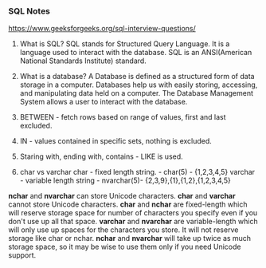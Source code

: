 ### SQL Notes

https://www.geeksforgeeks.org/sql-interview-questions/

1. What is SQL? 
SQL stands for Structured Query Language. It is a language used to interact with the database.
SQL is an ANSI(American National Standards Institute) standard.

2. What is a database? 
A Database is defined as a structured form of data storage in a computer.
Databases help us with easily storing, accessing, and manipulating data held on a computer. The Database Management System allows a user to interact with the database.

3. BETWEEN - fetch rows based on range of values, first and last excluded.

4. IN - values contained in specific sets, nothing is excluded.

5. Staring with, ending with, contains - LIKE is used.

6. char vs varchar
char - fixed length string. - char(5) - {1,2,3,4,5}
varchar - variable length string - nvarchar(5)- {2,3,9},{1},{1,2},{1,2,3,4,5}

<b>nchar</b> and <b>nvarchar</b> can store Unicode characters.
<b>char</b> and <b>varchar</b> cannot store Unicode characters.
<b>char</b> and <b>nchar</b> are fixed-length which will reserve storage space for number of characters you specify even if you don't use up all that space.
<b>varchar</b> and <b>nvarchar</b> are variable-length which will only use up spaces for the characters you store. It will not reserve storage like char or nchar.
<b>nchar</b> and <b>nvarchar</b> will take up twice as much storage space, so it may be wise to use them only if you need Unicode support.